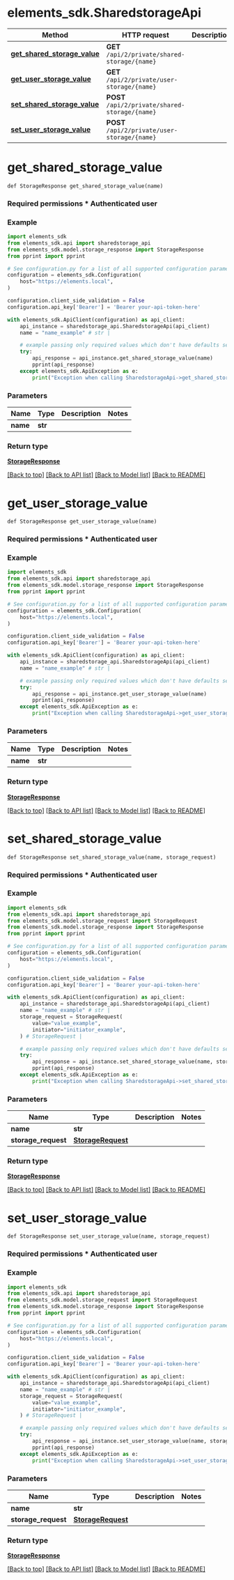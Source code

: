 # elements_sdk.SharedstorageApi



Method | HTTP request | Description
------------- | ------------- | -------------
[**get_shared_storage_value**](SharedstorageApi.md#get_shared_storage_value) | **GET** `/api/2/private/shared-storage/{name}` | 
[**get_user_storage_value**](SharedstorageApi.md#get_user_storage_value) | **GET** `/api/2/private/user-storage/{name}` | 
[**set_shared_storage_value**](SharedstorageApi.md#set_shared_storage_value) | **POST** `/api/2/private/shared-storage/{name}` | 
[**set_user_storage_value**](SharedstorageApi.md#set_user_storage_value) | **POST** `/api/2/private/user-storage/{name}` | 


# **get_shared_storage_value**
    def StorageResponse get_shared_storage_value(name)



### Required permissions    * Authenticated user 

### Example


```python
import elements_sdk
from elements_sdk.api import sharedstorage_api
from elements_sdk.model.storage_response import StorageResponse
from pprint import pprint

# See configuration.py for a list of all supported configuration parameters.
configuration = elements_sdk.Configuration(
    host="https://elements.local",
)

configuration.client_side_validation = False
configuration.api_key['Bearer'] = 'Bearer your-api-token-here'

with elements_sdk.ApiClient(configuration) as api_client:
    api_instance = sharedstorage_api.SharedstorageApi(api_client)
    name = "name_example" # str | 

    # example passing only required values which don't have defaults set
    try:
        api_response = api_instance.get_shared_storage_value(name)
        pprint(api_response)
    except elements_sdk.ApiException as e:
        print("Exception when calling SharedstorageApi->get_shared_storage_value: %s\n" % e)
```


### Parameters

Name | Type | Description  | Notes
------------- | ------------- | ------------- | -------------
 **name** | **str**|  |

### Return type

[**StorageResponse**](StorageResponse.md)

[[Back to top]](#) [[Back to API list]](../#documentation-for-api-endpoints) [[Back to Model list]](../#documentation-for-models) [[Back to README]](../)

# **get_user_storage_value**
    def StorageResponse get_user_storage_value(name)



### Required permissions    * Authenticated user 

### Example


```python
import elements_sdk
from elements_sdk.api import sharedstorage_api
from elements_sdk.model.storage_response import StorageResponse
from pprint import pprint

# See configuration.py for a list of all supported configuration parameters.
configuration = elements_sdk.Configuration(
    host="https://elements.local",
)

configuration.client_side_validation = False
configuration.api_key['Bearer'] = 'Bearer your-api-token-here'

with elements_sdk.ApiClient(configuration) as api_client:
    api_instance = sharedstorage_api.SharedstorageApi(api_client)
    name = "name_example" # str | 

    # example passing only required values which don't have defaults set
    try:
        api_response = api_instance.get_user_storage_value(name)
        pprint(api_response)
    except elements_sdk.ApiException as e:
        print("Exception when calling SharedstorageApi->get_user_storage_value: %s\n" % e)
```


### Parameters

Name | Type | Description  | Notes
------------- | ------------- | ------------- | -------------
 **name** | **str**|  |

### Return type

[**StorageResponse**](StorageResponse.md)

[[Back to top]](#) [[Back to API list]](../#documentation-for-api-endpoints) [[Back to Model list]](../#documentation-for-models) [[Back to README]](../)

# **set_shared_storage_value**
    def StorageResponse set_shared_storage_value(name, storage_request)



### Required permissions    * Authenticated user 

### Example


```python
import elements_sdk
from elements_sdk.api import sharedstorage_api
from elements_sdk.model.storage_request import StorageRequest
from elements_sdk.model.storage_response import StorageResponse
from pprint import pprint

# See configuration.py for a list of all supported configuration parameters.
configuration = elements_sdk.Configuration(
    host="https://elements.local",
)

configuration.client_side_validation = False
configuration.api_key['Bearer'] = 'Bearer your-api-token-here'

with elements_sdk.ApiClient(configuration) as api_client:
    api_instance = sharedstorage_api.SharedstorageApi(api_client)
    name = "name_example" # str | 
    storage_request = StorageRequest(
        value="value_example",
        initiator="initiator_example",
    ) # StorageRequest | 

    # example passing only required values which don't have defaults set
    try:
        api_response = api_instance.set_shared_storage_value(name, storage_request)
        pprint(api_response)
    except elements_sdk.ApiException as e:
        print("Exception when calling SharedstorageApi->set_shared_storage_value: %s\n" % e)
```


### Parameters

Name | Type | Description  | Notes
------------- | ------------- | ------------- | -------------
 **name** | **str**|  |
 **storage_request** | [**StorageRequest**](StorageRequest.md)|  |

### Return type

[**StorageResponse**](StorageResponse.md)

[[Back to top]](#) [[Back to API list]](../#documentation-for-api-endpoints) [[Back to Model list]](../#documentation-for-models) [[Back to README]](../)

# **set_user_storage_value**
    def StorageResponse set_user_storage_value(name, storage_request)



### Required permissions    * Authenticated user 

### Example


```python
import elements_sdk
from elements_sdk.api import sharedstorage_api
from elements_sdk.model.storage_request import StorageRequest
from elements_sdk.model.storage_response import StorageResponse
from pprint import pprint

# See configuration.py for a list of all supported configuration parameters.
configuration = elements_sdk.Configuration(
    host="https://elements.local",
)

configuration.client_side_validation = False
configuration.api_key['Bearer'] = 'Bearer your-api-token-here'

with elements_sdk.ApiClient(configuration) as api_client:
    api_instance = sharedstorage_api.SharedstorageApi(api_client)
    name = "name_example" # str | 
    storage_request = StorageRequest(
        value="value_example",
        initiator="initiator_example",
    ) # StorageRequest | 

    # example passing only required values which don't have defaults set
    try:
        api_response = api_instance.set_user_storage_value(name, storage_request)
        pprint(api_response)
    except elements_sdk.ApiException as e:
        print("Exception when calling SharedstorageApi->set_user_storage_value: %s\n" % e)
```


### Parameters

Name | Type | Description  | Notes
------------- | ------------- | ------------- | -------------
 **name** | **str**|  |
 **storage_request** | [**StorageRequest**](StorageRequest.md)|  |

### Return type

[**StorageResponse**](StorageResponse.md)

[[Back to top]](#) [[Back to API list]](../#documentation-for-api-endpoints) [[Back to Model list]](../#documentation-for-models) [[Back to README]](../)

